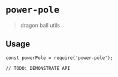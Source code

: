 # `power-pole`

> dragon ball utils

## Usage

```
const powerPole = require('power-pole');

// TODO: DEMONSTRATE API
```
